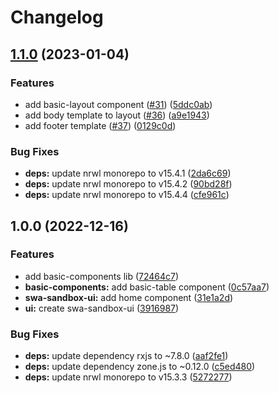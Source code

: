 # Changelog

## [1.1.0](https://github.com/chill-viking/swa-sandbox/compare/swa-sandbox-v1.0.0...swa-sandbox-v1.1.0) (2023-01-04)


### Features

* add basic-layout component ([#31](https://github.com/chill-viking/swa-sandbox/issues/31)) ([5ddc0ab](https://github.com/chill-viking/swa-sandbox/commit/5ddc0ab123327c6a0f2ef886afe3c7608c2ee630))
* add body template to layout ([#36](https://github.com/chill-viking/swa-sandbox/issues/36)) ([a9e1943](https://github.com/chill-viking/swa-sandbox/commit/a9e1943571ccd02916e7320f2c5b1acec568160f))
* add footer template ([#37](https://github.com/chill-viking/swa-sandbox/issues/37)) ([0129c0d](https://github.com/chill-viking/swa-sandbox/commit/0129c0dfd64caaaefb889330b75ba4c93a650156))


### Bug Fixes

* **deps:** update nrwl monorepo to v15.4.1 ([2da6c69](https://github.com/chill-viking/swa-sandbox/commit/2da6c69e8cf571735d1bcf16b5df4d6773fa0bb7))
* **deps:** update nrwl monorepo to v15.4.2 ([90bd28f](https://github.com/chill-viking/swa-sandbox/commit/90bd28fd9a4289470d75990b4223ab3db1bef0b4))
* **deps:** update nrwl monorepo to v15.4.4 ([cfe961c](https://github.com/chill-viking/swa-sandbox/commit/cfe961cdf6197796ce8d177cae74c6c67034e820))

## 1.0.0 (2022-12-16)


### Features

* add basic-components lib ([72464c7](https://github.com/chill-viking/swa-sandbox/commit/72464c72a1d16c29877beb07b3a504fa4b062927))
* **basic-components:** add basic-table component ([0c57aa7](https://github.com/chill-viking/swa-sandbox/commit/0c57aa746fb4b7e21a2c962510b09c6e6b101c88))
* **swa-sandbox-ui:** add home component ([31e1a2d](https://github.com/chill-viking/swa-sandbox/commit/31e1a2dc34d27096d63041fb5429b2b6ed2681b5))
* **ui:** create swa-sandbox-ui ([3916987](https://github.com/chill-viking/swa-sandbox/commit/3916987fde3250de55f5d79593989b457a95d5b5))


### Bug Fixes

* **deps:** update dependency rxjs to ~7.8.0 ([aaf2fe1](https://github.com/chill-viking/swa-sandbox/commit/aaf2fe127562596272d0dcd931fc9d3dc53491d1))
* **deps:** update dependency zone.js to ~0.12.0 ([c5ed480](https://github.com/chill-viking/swa-sandbox/commit/c5ed480fd63e57219b65fc58bf709862f6dc3329))
* **deps:** update nrwl monorepo to v15.3.3 ([5272277](https://github.com/chill-viking/swa-sandbox/commit/527227718b208a7068b5edd0e02c7b86260062f9))
